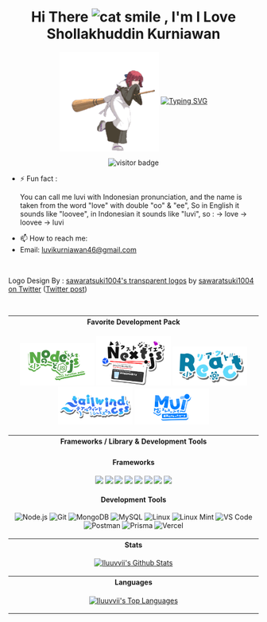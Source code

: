   <h1 align="center">
    Hi There
    <img src="https://raw.githubusercontent.com/Tarikul-Islam-Anik/Animated-Fluent-Emojis/master/Emojis/Smilies/Grinning%20Cat%20with%20Smiling%20Eyes.png" alt="cat smile" width="40" height="40" />
    , I'm I Love Shollakhuddin Kurniawan
  </h1>
  
  <p align="center">
  <img src="https://github.com/lluuvvii/lluuvvii/blob/main/kohaku-melty-blood.gif" alt="Kohaku" width="200" height="200" align="center" />
  <a href="https://git.io/typing-svg"><img src="https://readme-typing-svg.demolab.com?font=Fira+Code&duration=2000&pause=1000&color=FF4545&background=FFFFFF00&center=false&vCenter=true&random=false&width=435&lines=A+fullstack+developer;Think+like+an+Engineer;Casual+Gamer;Classical+Music+Enjoyer" alt="Typing SVG" /></a>
    <p align="center">
      <img src="https://visitor-badge.laobi.icu/badge?page_id=lluuvvii.lluuvvii&left_color=grey&right_color=red&format=true" alt="visitor badge">
    </p>

- ⚡ Fun fact : <p>
You can call me luvi with Indonesian pronunciation, and the name is taken from the word "love" with double "oo" & "ee", So in English it sounds like "loovee", in Indonesian it sounds like "luvi", so : -> love -> loovee -> luvi
</p>

- 📫 How to reach me:
- Email: luvikurniawan46@gmail.com
<br>
  <p align="left">Logo Design By : <a href="https://onedrive.live.com/?id=4B3290FB3CEB441A!9144&resid=4B3290FB3CEB441A!9144&ithint=folder&authkey=!ADkelorAY-HPbS4&cid=4b3290fb3ceb441a">sawaratsuki1004's transparent logos</a> by <a href="https://twitter.com/sawaratsuki1004">sawaratsuki1004 on Twitter</a> (<a href="https://twitter.com/sawaratsuki1004/status/1782079506083381657">Twitter post</a>)</p>
  </p>
</p>

<br>

<table width="100%">
  <tr>
    <th style="text-align: center;">Favorite Development Pack</th>
  </tr>
  <tr>
    <td>
      <p align="center">
        <img src="https://github.com/lluuvvii/lluuvvii/blob/main/Node.js.png" alt="Node.js Logo" width="150" />
        <img src="https://github.com/lluuvvii/lluuvvii/blob/main/Next.js.png" alt="Next.js Logo" width="150" />
        <img src="https://github.com/lluuvvii/lluuvvii/blob/main/React.png" alt="React Logo" width="150" />
        <img src="https://github.com/lluuvvii/lluuvvii/blob/main/Tailwindcss6.png" alt="Tailwind CSS Logo" width="150" />
        <img src="https://github.com/lluuvvii/lluuvvii/blob/main/MUIT.png" alt="MUI Logo" width="150" />
      </p>
    </td>
  </tr>
  <tr>
    <th style="text-align: center;">Frameworks / Library & Development Tools</th>
  </tr>
  <tr>
    <td>
      <h4 align="center">Frameworks</h4>
      <p align="center">
        <img src="https://img.shields.io/badge/Next-black?style=for-the-badge&logo=next.js&logoColor=white">
        <img src="https://img.shields.io/badge/tailwindcss-%2338B2AC.svg?style=for-the-badge&logo=tailwind-css&logoColor=white">
        <img src="https://img.shields.io/badge/react-%2320232a.svg?style=for-the-badge&logo=react&logoColor=%2361DAFB">
        <img src="https://img.shields.io/badge/express.js-%23404d59.svg?style=for-the-badge&logo=express&logoColor=%2361DAFB">
        <img src="https://img.shields.io/badge/bootstrap-%238511FA.svg?style=for-the-badge&logo=bootstrap&logoColor=white">
        <img src="https://img.shields.io/badge/MUI-%230081CB.svg?style=for-the-badge&logo=mui&logoColor=white">
        <img src="https://img.shields.io/badge/-React%20Query-FF4154?style=for-the-badge&logo=react%20query&logoColor=white">
        <img src="https://img.shields.io/badge/CodeIgniter-%23EF4223.svg?style=for-the-badge&logo=codeIgniter&logoColor=white">
      </p>
      <h4 align="center">Development Tools</h4>
      <p align="center">
        <img src="https://skillicons.dev/icons?i=nodejs&theme=dark" alt="Node.js">
        <img src="https://skillicons.dev/icons?i=git&theme=dark" alt="Git">
        <img src="https://skillicons.dev/icons?i=mongodb&theme=dark" alt="MongoDB">
        <img src="https://skillicons.dev/icons?i=mysql&theme=dark" alt="MySQL">
        <img src="https://skillicons.dev/icons?i=linux&theme=dark" alt="Linux">
        <img src="https://skillicons.dev/icons?i=mint&theme=dark" alt="Linux Mint">
        <img src="https://skillicons.dev/icons?i=vscode&theme=dark" alt="VS Code">
        <img src="https://skillicons.dev/icons?i=postman&theme=dark" alt="Postman">
        <img src="https://skillicons.dev/icons?i=prisma&theme=dark" alt="Prisma">
        <img src="https://skillicons.dev/icons?i=vercel&theme=dark" alt="Vercel">
      </p>
    </td>
  </tr>
  <tr>
    <th style="text-align: center;">Stats</th>
  </tr>
  <tr>
    <td>
      <p align="center">
        <a href="https://github.com/lluuvvii/">
          <img alt="lluuvvii's Github Stats" src="https://denvercoder1-github-readme-stats.vercel.app/api/?username=lluuvvii&show_icons=true&count_private=true&theme=radical#gh-dark-mode-only&hide_border=true&bg_color=1F222E&title_color=F85D7F&icon_color=F8D866" width="500px"/>
        </a>
      </p>
    </td>
  </tr>
  <tr>
    <th style="text-align: center;">Languages</th>
  </tr>
  <tr>
    <td>
      <p align="center">
        <a href="https://github.com/lluuvvii">
          <img alt="lluuvvii's Top Languages" src="https://github-readme-stats.vercel.app/api/top-langs/?username=lluuvvii&langs_count=8&layout=donut&theme=radical#gh-dark-mode-only&hide_border=true&bg_color=1F222E&title_color=F85D7F&icon_color=F8D866&hide=Jupyter%20Notebook" width="500px" />
        </a>
      </p>
    </td>
  </tr>
</table>

<!--
<img alt="snake contribution" src="https://raw.githubusercontent.com/lluuvvii/lluuvvii/output/github-contribution-grid-snake.svg" />
-->
<!--
**lluuvvii/lluuvvii** is a ✨ _special_ ✨ repository because its `README.md` (this file) appears on your GitHub profile.

Here are some ideas to get you started:

- 🔭 I’m currently working on ...
- 🌱 I’m currently learning ...
- 👯 I’m looking to collaborate on ...
- 🤔 I’m looking for help with ...
- 💬 Ask me about ...
- 📫 How to reach me: ...
- 😄 Pronouns: ...
- ⚡ Fun fact: ...
-->

